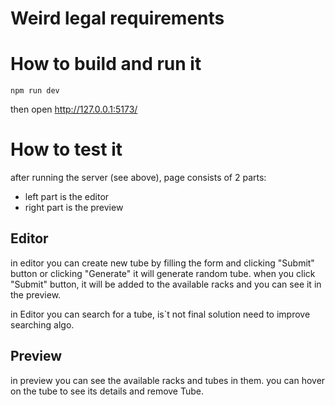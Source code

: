 # Weird legal requirements

# How to build and run it
```
npm run dev
```
then open http://127.0.0.1:5173/

# How to test it
after running the server (see above), page consists of 2 parts:
- left part is the editor
- right part is the preview

## Editor
in editor you can create new tube by filling the form and clicking "Submit" button or clicking "Generate" it will generate random tube.
when you click "Submit" button, it will be added to the available racks and you can see it in the preview.

in Editor you can search for a tube, is`t not final solution need to improve searching algo.

## Preview
in preview you can see the available racks and tubes in them. you can hover on the tube to see its details and remove Tube.
